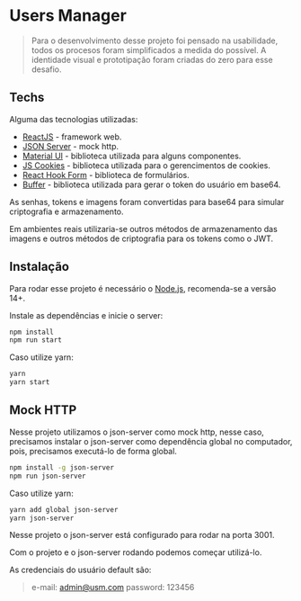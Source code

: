 # Users Manager

> Para o desenvolvimento desse projeto
> foi pensado na usabilidade, todos os procesos
> foram simplificados a medida do possível.
> A identidade visual e prototipação foram criadas
> do zero para esse desafio.

## Techs

Alguma das tecnologias utilizadas:

- [ReactJS] - framework web.
- [JSON Server] - mock http.
- [Material UI] - biblioteca utilizada para alguns componentes.
- [JS Cookies] - biblioteca utilizada para o gerencimentos de cookies.
- [React Hook Form] - biblioteca de formulários.
- [Buffer] - biblioteca utilizada para gerar o token do usuário em base64.

As senhas, tokens e imagens foram convertidas para base64
para simular criptografia e armazenamento.

Em ambientes reais utilizaria-se outros métodos de armazenamento das imagens
e outros métodos de criptografia para os tokens como o JWT.

## Instalação

Para rodar esse projeto é necessário o [Node.js](https://nodejs.org/), recomenda-se a versão 14+.

Instale as dependências e inicie o server:

```sh
npm install
npm run start
```

Caso utilize yarn:

```sh
yarn
yarn start
```

## Mock HTTP

Nesse projeto utilizamos o json-server como mock http,
nesse caso, precisamos instalar o json-server como dependência global
no computador, pois, precisamos executá-lo de forma global.

```sh
npm install -g json-server
npm run json-server
```

Caso utilize yarn:

```sh
yarn add global json-server
yarn json-server
```

Nesse projeto o json-server está configurado para rodar na porta 3001.

Com o projeto e o json-server rodando podemos começar utilizá-lo.

As credenciais do usuário default são:

> e-mail: admin@usm.com
> password: 123456

[//]: #

  [JSON Server]: <https://www.npmjs.com/package/json-server>
  [ReactJS]: <https://pt-br.reactjs.org>
  [Material UI]: <https://mui.com/pt/>
  [JS Cookies]: <https://www.npmjs.com/package/js-cookie>
  [React Hook Form]: <https://react-hook-form.com/>
  [Buffer]: <https://www.npmjs.com/package/buffer>
